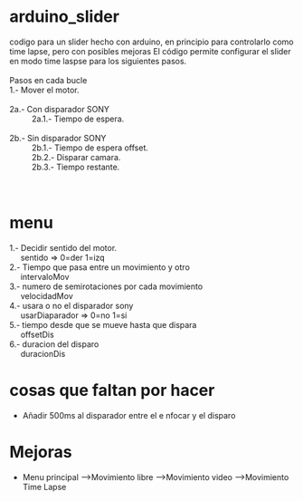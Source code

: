 # arduino_slider
codigo para un slider hecho con arduino, en principio para controlarlo como time lapse, pero con posibles mejoras
El código permite configurar el slider en modo time laspse para los siguientes pasos.<br>
<br>
Pasos en cada bucle<br>
1.-  Mover el motor.<br><br>
2a.- Con disparador SONY<br>
&nbsp;&nbsp;&nbsp;&nbsp; &nbsp;&nbsp;&nbsp;&nbsp; 2a.1.- Tiempo de espera.<br><br>
2b.- Sin disparador SONY<br>
&nbsp;&nbsp;&nbsp;&nbsp; &nbsp;&nbsp;&nbsp;&nbsp; 2b.1.- Tiempo de espera offset.<br>
&nbsp;&nbsp;&nbsp;&nbsp; &nbsp;&nbsp;&nbsp;&nbsp; 2b.2.- Disparar camara.<br>
&nbsp;&nbsp;&nbsp;&nbsp; &nbsp;&nbsp;&nbsp;&nbsp; 2b.3.- Tiempo restante.<br>
<br>
<br>
# menu
1.- Decidir sentido del motor.<br>
&nbsp;&nbsp;&nbsp;&nbsp; sentido => 0=der 1=izq<br>
2.- Tiempo que pasa entre un movimiento y otro<br>
&nbsp;&nbsp;&nbsp;&nbsp; intervaloMov<br>
3.- numero de semirotaciones por cada movimiento<br>
&nbsp;&nbsp;&nbsp;&nbsp; velocidadMov<br>
4.- usara o no el disparador sony<br>
&nbsp;&nbsp;&nbsp;&nbsp; usarDiaparador => 0=no 1=si<br>
5.- tiempo desde que se mueve hasta que dispara<br>
&nbsp;&nbsp;&nbsp;&nbsp; offsetDis<br>
6.- duracion del disparo<br>
&nbsp;&nbsp;&nbsp;&nbsp; duracionDis<br>

# cosas que faltan por hacer
- Añadir 500ms al disparador entre el e nfocar y el disparo<br>

# Mejoras
- Menu principal
-->Movimiento libre
-->Movimiento video
-->Movimiento Time Lapse
